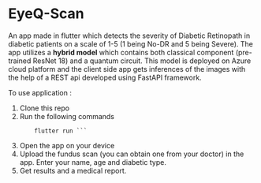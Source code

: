 # EyeQ-Scan

An app made in flutter which detects the severity of Diabetic Retinopath in diabetic patients on a scale of 1-5 (1 being No-DR and 5 being Severe). The app utilizes a **hybrid model** which contains both classical component (pre-trained ResNet 18) and a quantum circuit. This model is deployed on Azure cloud platform and the client side app gets inferences of the images with the help of a REST api developed using FastAPI framework. 

To use application : 
1. Clone this repo
2. Run the following commands
   ``` flutter pub get
       flutter run ```
3. Open the app on your device
4. Upload the fundus scan (you can obtain one from your doctor) in the app. Enter your name, age and diabetic type.
5. Get results and a medical report.
